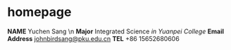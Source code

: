 # homepage

**NAME**
  Yuchen Sang \n
**Major**
  Integrated Science _in Yuanpei College_
**Email Address**
  johnbirdsang@pku.edu.cn
**TEL**
  +86 15652680606
